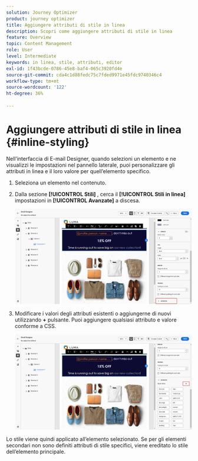 ```yaml
---
solution: Journey Optimizer
product: journey optimizer
title: Aggiungere attributi di stile in linea
description: Scopri come aggiungere attributi di stile in linea
feature: Overview
topic: Content Management
role: User
level: Intermediate
keywords: in linea, stile, attributi, editor
exl-id: 1f43bcde-0786-45e8-baf4-065c3920fd4e
source-git-commit: cda4c1d88fedc75c7fded9971e45fdc9740346c4
workflow-type: tm+mt
source-wordcount: '122'
ht-degree: 36%

---
```


# Aggiungere attributi di stile in linea {#inline-styling}

Nell’interfaccia di E-mail Designer, quando selezioni un elemento e ne visualizzi le impostazioni nel pannello laterale, puoi personalizzare gli attributi in linea e il loro valore per quell’elemento specifico.

1. Seleziona un elemento nel contenuto.

1. Dalla sezione **[!UICONTROL Stili]** , cerca il **[!UICONTROL Stili in linea]** impostazioni in **[!UICONTROL Avanzate]** a discesa.

   ![](assets/styles_1.png)

1. Modificare i valori degli attributi esistenti o aggiungerne di nuovi utilizzando **+** pulsante. Puoi aggiungere qualsiasi attributo e valore conforme a CSS.

   ![](assets/styles_2.png)

Lo stile viene quindi applicato all’elemento selezionato. Se per gli elementi secondari non sono definiti attributi di stile specifici, viene ereditato lo stile dell’elemento principale.
